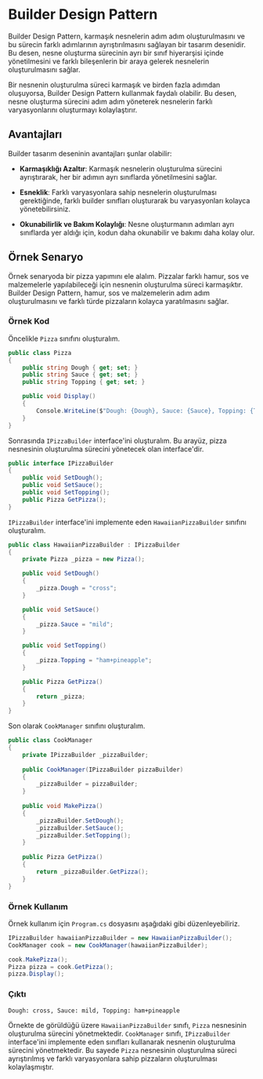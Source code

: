 ﻿# Builder Design Pattern

Builder Design Pattern, karmaşık nesnelerin adım adım oluşturulmasını ve bu sürecin farklı adımlarının ayrıştırılmasını sağlayan bir tasarım desenidir. Bu desen, nesne oluşturma sürecinin ayrı bir sınıf hiyerarşisi içinde yönetilmesini ve farklı bileşenlerin bir araya gelerek nesnelerin oluşturulmasını sağlar.

Bir nesnenin oluşturulma süreci karmaşık ve birden fazla adımdan oluşuyorsa, Builder Design Pattern kullanmak faydalı olabilir. Bu desen, nesne oluşturma sürecini adım adım yöneterek nesnelerin farklı varyasyonlarını oluşturmayı kolaylaştırır.

## Avantajları

Builder tasarım deseninin avantajları şunlar olabilir:

- **Karmaşıklığı Azaltır**: Karmaşık nesnelerin oluşturulma sürecini ayrıştırarak, her bir adımın ayrı sınıflarda yönetilmesini sağlar.

- **Esneklik**: Farklı varyasyonlara sahip nesnelerin oluşturulması gerektiğinde, farklı builder sınıfları oluşturarak bu varyasyonları kolayca yönetebilirsiniz.

- **Okunabilirlik ve Bakım Kolaylığı**: Nesne oluşturmanın adımları ayrı sınıflarda yer aldığı için, kodun daha okunabilir ve bakımı daha kolay olur.

## Örnek Senaryo

Örnek senaryoda bir pizza yapımını ele alalım. Pizzalar farklı hamur, sos ve malzemelerle yapılabileceği için nesnenin oluşturulma süreci karmaşıktır. Builder Design Pattern, hamur, sos ve malzemelerin adım adım oluşturulmasını ve farklı türde pizzaların kolayca yaratılmasını sağlar.

### Örnek Kod

Öncelikle `Pizza` sınıfını oluşturalım.

```csharp
public class Pizza
{
    public string Dough { get; set; }
    public string Sauce { get; set; }
    public string Topping { get; set; }

    public void Display()
    {
        Console.WriteLine($"Dough: {Dough}, Sauce: {Sauce}, Topping: {Topping}");
    }
}
```
Sonrasında `IPizzaBuilder` interface'ini oluşturalım. Bu arayüz, pizza nesnesinin oluşturulma sürecini yönetecek olan interface'dir.

```csharp
public interface IPizzaBuilder
{
    public void SetDough();
    public void SetSauce();
    public void SetTopping();
    public Pizza GetPizza();
}
```

`IPizzaBuilder` interface'ini implemente eden `HawaiianPizzaBuilder` sınıfını oluşturalım.

```csharp
public class HawaiianPizzaBuilder : IPizzaBuilder
{
    private Pizza _pizza = new Pizza();

    public void SetDough()
    {
        _pizza.Dough = "cross";
    }

    public void SetSauce()
    {
        _pizza.Sauce = "mild";
    }

    public void SetTopping()
    {
        _pizza.Topping = "ham+pineapple";
    }

    public Pizza GetPizza()
    {
        return _pizza;
    }
}
```

Son olarak `CookManager` sınıfını oluşturalım.

```csharp
public class CookManager
{
    private IPizzaBuilder _pizzaBuilder;
    
    public CookManager(IPizzaBuilder pizzaBuilder)
    {
        _pizzaBuilder = pizzaBuilder;
    }
    
    public void MakePizza()
    {
        _pizzaBuilder.SetDough();
        _pizzaBuilder.SetSauce();
        _pizzaBuilder.SetTopping();
    }
    
    public Pizza GetPizza()
    {
        return _pizzaBuilder.GetPizza();
    }
}
```

### Örnek Kullanım

Örnek kullanım için `Program.cs` dosyasını aşağıdaki gibi düzenleyebiliriz.

```csharp
IPizzaBuilder hawaiianPizzaBuilder = new HawaiianPizzaBuilder();
CookManager cook = new CookManager(hawaiianPizzaBuilder);

cook.MakePizza();
Pizza pizza = cook.GetPizza();
pizza.Display();
```

### Çıktı

```
Dough: cross, Sauce: mild, Topping: ham+pineapple
```

Örnekte de görüldüğü üzere `HawaiianPizzaBuilder` sınıfı, `Pizza` nesnesinin oluşturulma sürecini yönetmektedir. `CookManager` sınıfı, `IPizzaBuilder` interface'ini implemente eden sınıfları kullanarak nesnenin oluşturulma sürecini yönetmektedir. Bu sayede `Pizza` nesnesinin oluşturulma süreci ayrıştırılmış ve farklı varyasyonlara sahip pizzaların oluşturulması kolaylaşmıştır.